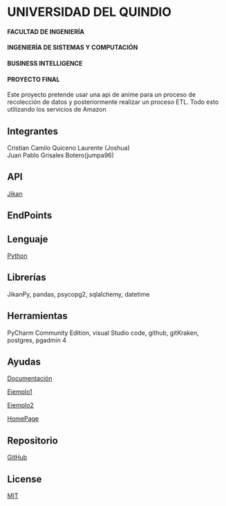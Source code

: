 # UNIVERSIDAD DEL QUINDIO 
#### FACULTAD DE INGENIERÍA
#### INGENIERÍA DE SISTEMAS Y COMPUTACIÓN 
#### BUSINESS INTELLIGENCE 
#### PROYECTO FINAL


Este proyecto pretende usar una api de anime para un proceso de recolección de datos y posteriormente realizar un proceso ETL. Todo esto utilizando los servicios de Amazon 

## Integrantes
Cristian Camilo Quiceno Laurente (Joshua)    
Juan Pablo Grisales Botero(jumpa96)

## API
[Jikan](https://jikan.moe)

## EndPoints		

## Lenguaje
[Python](https://www.python.org/downloads/)

## Librerías
JikanPy, pandas, psycopg2, sqlalchemy, datetime

## Herramientas	
PyCharm Community Edition, visual Studio code, github, gitKraken, 			postgres, pgadmin 4 

## Ayudas
[Documentación](https://jikanpy.readthedocs.io/en/latest/)

[Ejemplo1](https://github.com/abhinavk99/jikanpy)		

[Ejemplo2](https://github.com/abhinavk99/jikanpy/blob/master/examples.py)			

[HomePage](https://jikan.moe/)



## Repositorio
[GitHub](https://github.com/camilosky6/Proyecto_BI.git)


## License
[MIT](https://choosealicense.com/licenses/mit/)